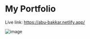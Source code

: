 # My Portfolio
Live link: https://abu-bakkar.netlify.app/

![image](https://user-images.githubusercontent.com/88508599/203241916-bddab4de-03c3-4b70-b225-4bfb4960cb6f.png)
